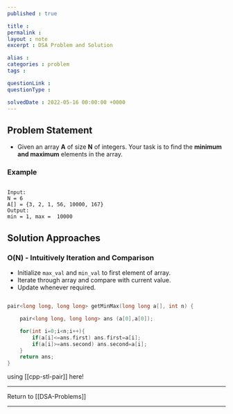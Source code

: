```yaml
---
published : true

title : 
permalink : 
layout : note
excerpt : DSA Problem and Solution

alias : 
categories : problem
tags : 

questionLink : 
questionType : 

solvedDate : 2022-05-16 00:00:00 +0000
---
```


## Problem Statement

- Given an array **A** of size **N** of integers. Your task is to find the **minimum and maximum** elements in the array.

### Example

```

Input:
N = 6
A[] = {3, 2, 1, 56, 10000, 167}
Output:
min = 1, max =  10000

```

## Solution Approaches

### O(N) - Intuitively Iteration and Comparison

- Initialize `max_val` and `min_val` to first element of array. 
- Iterate through array and compare with current value.
- Update whenever required.

```cpp

pair<long long, long long> getMinMax(long long a[], int n) {

    pair<long long, long long> ans (a[0],a[0]);

    for(int i=0;i<n;i++){
        if(a[i]<=ans.first) ans.first=a[i];
        if(a[i]>=ans.second) ans.second=a[i];
    }
    return ans;
}


```

using [[cpp-stl-pair]] here!

---

Return to [[DSA-Problems]]

---
